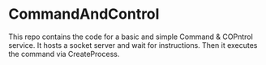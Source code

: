 # CommandAndControl

This repo contains the code for a basic and simple Command & COPntrol service.
It hosts a socket server and wait for instructions. Then it executes the command via CreateProcess.
